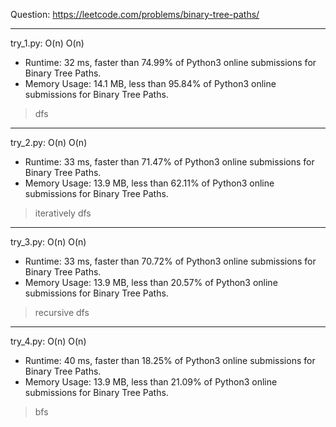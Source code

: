Question: https://leetcode.com/problems/binary-tree-paths/

---

try_1.py: O(n) O(n)

* Runtime: 32 ms, faster than 74.99% of Python3 online submissions for Binary Tree Paths.
* Memory Usage: 14.1 MB, less than 95.84% of Python3 online submissions for Binary Tree Paths.

> dfs

---

try_2.py: O(n) O(n)

* Runtime: 33 ms, faster than 71.47% of Python3 online submissions for Binary Tree Paths.
* Memory Usage: 13.9 MB, less than 62.11% of Python3 online submissions for Binary Tree Paths.

> iteratively dfs

---

try_3.py: O(n) O(n)

* Runtime: 33 ms, faster than 70.72% of Python3 online submissions for Binary Tree Paths.
* Memory Usage: 13.9 MB, less than 20.57% of Python3 online submissions for Binary Tree Paths.

> recursive dfs

---

try_4.py: O(n) O(n)

* Runtime: 40 ms, faster than 18.25% of Python3 online submissions for Binary Tree Paths.
* Memory Usage: 13.9 MB, less than 21.09% of Python3 online submissions for Binary Tree Paths.

> bfs